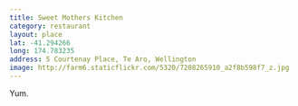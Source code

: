 ```yaml
---
title: Sweet Mothers Kitchen
category: restaurant
layout: place
lat: -41.294266
long: 174.783235
address: 5 Courtenay Place, Te Aro, Wellington
image: http://farm6.staticflickr.com/5320/7208265910_a2f8b598f7_z.jpg
---
```


Yum.